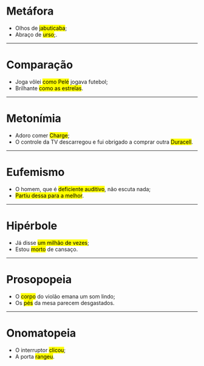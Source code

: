 # Metáfora
- Olhos de <mark class="hltr-red">jabuticaba</mark>;
- Abraço de <mark class="hltr-red">urso</mark>;.

---

# Comparação
- Joga vôlei <mark class="hltr-red">como Pelé</mark> jogava futebol;
- Brilhante <mark class="hltr-red">como as estrelas</mark>.

---

# Metonímia
- Adoro comer <mark class="hltr-red">Charge</mark>;
- O controle da TV descarregou e fui obrigado a comprar outra <mark class="hltr-red">Duracell</mark>.

---

# Eufemismo
- O homem, que é <mark class="hltr-red">deficiente auditivo</mark>, não escuta nada;
- <mark class="hltr-red">Partiu dessa para a melhor</mark>.

---

# Hipérbole
- Já disse <mark class="hltr-red">um milhão de vezes</mark>;
- Estou <mark class="hltr-red">morto</mark> de cansaço.

---

# Prosopopeia
- O <mark class="hltr-red">corpo</mark> do violão emana um som lindo;
- Os <mark class="hltr-red">pés</mark> da mesa parecem desgastados.

---

# Onomatopeia
- O interruptor <mark class="hltr-red">clicou</mark>;
- A porta <mark class="hltr-red">rangeu</mark>.